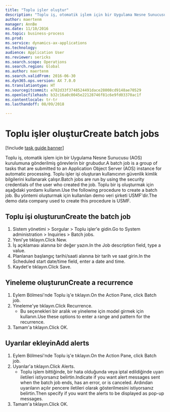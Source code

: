 ```yaml
--- 
title: "Toplu işler oluştur"
description: "Toplu iş, otomatik işlem için bir Uygulama Nesne Sunucusu (AOS) kurulumuna gönderilmiş görevlerin bir grubudur."
author: maertenm
manager: AnnBe
ms.date: 11/10/2016
ms.topic: business-process
ms.prod: 
ms.service: dynamics-ax-applications
ms.technology: 
audience: Application User
ms.reviewer: sericks
ms.search.scope: Operations
ms.search.region: Global
ms.author: maertenm
ms.search.validFrom: 2016-06-30
ms.dyn365.ops.version: AX 7.0.0
ms.translationtype: HT
ms.sourcegitcommit: e782d33f3748524491dace28008cd9148ae70529
ms.openlocfilehash: b32c16a0c0045e22128746f81c6e9fd03370ac1f
ms.contentlocale: tr-tr
ms.lasthandoff: 08/09/2018

---
```

# <a name="create-batch-jobs"></a><span data-ttu-id="c872d-103">Toplu işler oluştur</span><span class="sxs-lookup"><span data-stu-id="c872d-103">Create batch jobs</span></span>

[!include [task guide banner](../../includes/task-guide-banner.md)]

<span data-ttu-id="c872d-104">Toplu iş, otomatik işlem için bir Uygulama Nesne Sunucusu (AOS) kurulumuna gönderilmiş görevlerin bir grubudur.</span><span class="sxs-lookup"><span data-stu-id="c872d-104">A batch job is a group of tasks that are submitted to an Application Object Server (AOS) instance for automatic processing.</span></span> <span data-ttu-id="c872d-105">Toplu işler işi oluşturan kullanıcının güvenlik kimlik bilgilerini kullanarak çalışır.</span><span class="sxs-lookup"><span data-stu-id="c872d-105">Batch jobs are run by using the security credentials of the user who created the job.</span></span> <span data-ttu-id="c872d-106">Toplu bir iş oluşturmak için aşağıdaki yordamı kullanın.</span><span class="sxs-lookup"><span data-stu-id="c872d-106">Use the following procedure to create a batch job.</span></span> <span data-ttu-id="c872d-107">Bu yöntemi oluşturmak için kullanılan demo veri şirketi USMF'dir.</span><span class="sxs-lookup"><span data-stu-id="c872d-107">The demo data company used to create this procedure is USMF.</span></span>


## <a name="create-the-batch-job"></a><span data-ttu-id="c872d-108">Toplu işi oluşturun</span><span class="sxs-lookup"><span data-stu-id="c872d-108">Create the batch job</span></span>
1. <span data-ttu-id="c872d-109">Sistem yönetimi > Sorgular > Toplu işler'e gidin.</span><span class="sxs-lookup"><span data-stu-id="c872d-109">Go to System administration > Inquiries > Batch jobs.</span></span>
2. <span data-ttu-id="c872d-110">Yeni'ye tıklayın.</span><span class="sxs-lookup"><span data-stu-id="c872d-110">Click New.</span></span>
3. <span data-ttu-id="c872d-111">İş açıklaması alanına bir değer yazın.</span><span class="sxs-lookup"><span data-stu-id="c872d-111">In the Job description field, type a value.</span></span>
4. <span data-ttu-id="c872d-112">Planlanan başlangıç tarihi/saati alanına bir tarih ve saat girin.</span><span class="sxs-lookup"><span data-stu-id="c872d-112">In the Scheduled start date/time field, enter a date and time.</span></span>
5. <span data-ttu-id="c872d-113">Kaydet'e tıklayın.</span><span class="sxs-lookup"><span data-stu-id="c872d-113">Click Save.</span></span>

## <a name="create-a-recurrence"></a><span data-ttu-id="c872d-114">Yineleme oluşturun</span><span class="sxs-lookup"><span data-stu-id="c872d-114">Create a recurrence</span></span>
1. <span data-ttu-id="c872d-115">Eylem Bölmesi'nde Toplu iş'e tıklayın.</span><span class="sxs-lookup"><span data-stu-id="c872d-115">On the Action Pane, click Batch job.</span></span>
2. <span data-ttu-id="c872d-116">Yineleme'ye tıklayın.</span><span class="sxs-lookup"><span data-stu-id="c872d-116">Click Recurrence.</span></span>
    * <span data-ttu-id="c872d-117">Bu seçenekleri bir aralık ve yineleme için model girmek için kullanın.</span><span class="sxs-lookup"><span data-stu-id="c872d-117">Use these options to enter a range and pattern for the recurrence.</span></span>  
3. <span data-ttu-id="c872d-118">Tamam'a tıklayın.</span><span class="sxs-lookup"><span data-stu-id="c872d-118">Click OK.</span></span>

## <a name="add-alerts"></a><span data-ttu-id="c872d-119">Uyarılar ekleyin</span><span class="sxs-lookup"><span data-stu-id="c872d-119">Add alerts</span></span>
1. <span data-ttu-id="c872d-120">Eylem Bölmesi'nde Toplu iş'e tıklayın.</span><span class="sxs-lookup"><span data-stu-id="c872d-120">On the Action Pane, click Batch job.</span></span>
2. <span data-ttu-id="c872d-121">Uyarılar'a tıklayın.</span><span class="sxs-lookup"><span data-stu-id="c872d-121">Click Alerts.</span></span>
    * <span data-ttu-id="c872d-122">Toplu işlem bittiğinde, bir hata olduğunda veya iptal edildiğinde uyarı iletileri istiyorsanız belirtin.</span><span class="sxs-lookup"><span data-stu-id="c872d-122">Indicate if you want alert messages sent when the batch job ends, has an error, or is canceled.</span></span> <span data-ttu-id="c872d-123">Ardından uyarıların açılır pencere iletileri olarak gösterilmesini istiyorsanız belirtin.</span><span class="sxs-lookup"><span data-stu-id="c872d-123">Then specify if you want the alerts to be displayed as pop-up messages.</span></span>   
3. <span data-ttu-id="c872d-124">Tamam'a tıklayın.</span><span class="sxs-lookup"><span data-stu-id="c872d-124">Click OK.</span></span>


